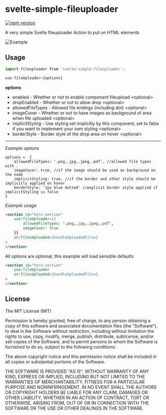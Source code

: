 # svelte-simple-fileuploader

[![npm version](https://badge.fury.io/js/svelte-simple-fileuploader.svg)](https://badge.fury.io/js/svelte-simple-fileuploader)


A very simple Svelte fileuploader Action to put on HTML elements

![Example](https://github.com/nordquist/svelte-simple-fileuploader/blob/master/fileupload_01.gif?raw=true)

## Usage
```javascript
import fileuploader from 'svelte-simple-fileuploader';

use:fileUploader={options}
```

**options**

* enabled - Whether or not to enable component fileupload \<optional\>
* dropEnabled - Whether or not to allow drop \<optional\>
* allowedFileTypes - Allowed file endings (including dot) \<optional\>
* imageCover - Whether or not to have images as background of area when file uploaded \<optional\>
* implicitStyling - Use styling set implicitly by this component, set to false if you want to implement your own styling \<optional\>
* borderStyle - Border style of the drop area on hover \<optional\>


______________________________________


*Example options*
```
options =  {
	allowedFileTypes: '.png,.jpg,.jpeg,.pdf', //allowed file types with .
	imageCover: true, //if the image should be used as background on the node
	implicitStyling: true, //if the border and other style should be implicitly applied on hover
	borderStyle: '1px blue dotted' //explicit border style applied if implicitStyling is false
}
```

*Example usage*
```html
<section id="hero-section"
	use:fileUploader={{
		allowedFileTypes: '.png,.jpg,.jpeg,.pdf',
		imageCover: true
	}}
	on:filesUploaded={handleUploadedFiles}
>
</section>
```

All options are optional, this example will load sensible defaults
```html
<section id="hero-section"
	use:fileUploader
	on:filesUploaded={handleUploadedFiles}
>
</section>
```


## License

The MIT License (MIT)

Permission is hereby granted, free of charge, to any person obtaining a copy of this software and associated documentation files (the "Software"), to deal in the Software without restriction, including without limitation the rights to use, copy, modify, merge, publish, distribute, sublicense, and/or sell copies of the Software, and to permit persons to whom the Software is furnished to do so, subject to the following conditions:

The above copyright notice and this permission notice shall be included in all copies or substantial portions of the Software.

THE SOFTWARE IS PROVIDED "AS IS", WITHOUT WARRANTY OF ANY KIND, EXPRESS OR IMPLIED, INCLUDING BUT NOT LIMITED TO THE WARRANTIES OF MERCHANTABILITY, FITNESS FOR A PARTICULAR PURPOSE AND NONINFRINGEMENT. IN NO EVENT SHALL THE AUTHORS OR COPYRIGHT HOLDERS BE LIABLE FOR ANY CLAIM, DAMAGES OR OTHER LIABILITY, WHETHER IN AN ACTION OF CONTRACT, TORT OR OTHERWISE, ARISING FROM, OUT OF OR IN CONNECTION WITH THE SOFTWARE OR THE USE OR OTHER DEALINGS IN THE SOFTWARE.